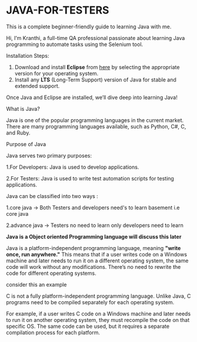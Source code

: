  # JAVA-FOR-TESTERS
This is a complete beginner-friendly guide to learning Java with me.  

Hi, I’m Kranthi, a full-time QA professional passionate about learning Java programming to automate tasks using the Selenium tool.  

 Installation Steps:  
1. Download and install **Eclipse** from [here](https://www.eclipse.org/) by selecting the appropriate version for your operating system.  
2. Install any **LTS** (Long-Term Support) version of Java for stable and extended support.  

Once Java and Eclipse are installed, we’ll dive deep into learning Java!

What is Java?

Java is one of the popular programming languages in the current market. There are many programming languages available, such as Python, C#, C, and Ruby.

Purpose of Java

Java serves two primary purposes:

1.For Developers: Java is used to develop applications.

2.For Testers: Java is used to write test automation scripts for testing applications.

Java can be classified into two ways :

1.core java -> Both Testers and developers need's to learn basement i.e core java

2.advance java -> Testers no need to learn only developers need to learn 

**Java is a Object oriented Programming language will discuss this later**

Java is a platform-independent programming language, meaning **"write once, run anywhere."** This means that if a user writes code on a Windows machine and later needs to run it on a different operating system, the same code will work without any modifications. There’s no need to rewrite the code for different operating systems.

consider this an example 

C is not a fully platform-independent programming language. Unlike Java, C programs need to be compiled separately for each operating system.

For example, if a user writes C code on a Windows machine and later needs to run it on another operating system, they must recompile the code on that specific OS. The same code can be used, but it requires a separate compilation process for each platform.
